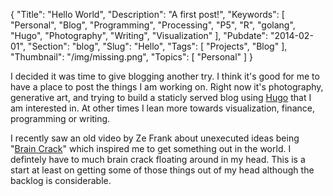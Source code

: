 {
    "Title": "Hello World",
    "Description": "A first post!",
    "Keywords": [
        "Personal",
        "Blog",
        "Programming",
        "Processing",
        "P5",
        "R",
        "golang",
        "Hugo",
        "Photography",
        "Writing",
        "Visualization"
    ],
    "Pubdate": "2014-02-01",
    "Section": "blog",
    "Slug": "Hello",
    "Tags": [
        "Projects",
        "Blog"
    ],
    "Thumbnail": "/img/missing.png",
    "Topics": [
        "Personal"
    ]
}

I decided it was time to give blogging another try.  I think it's good for me to have a place to post the things I am working on.  Right now it's photography, generative art, and trying to build a staticly served blog using [Hugo](http://hugo.spf13.com) that I am interested in. At other times I lean more towards visualization, finance, programming or writing.

I recently saw an old video by Ze Frank about unexecuted ideas being "[Brain Crack](http://www.youtube.com/watch?v=0sHCQWjTrJ8)" which inspired me to get something out in the world.  I defintely have to much brain crack floating around in my head.  This is a start at least on getting some of those things out of my head although the backlog is considerable.



